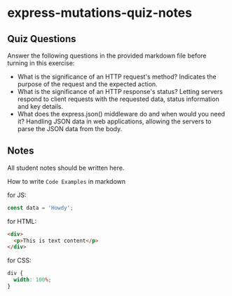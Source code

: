 # express-mutations-quiz-notes

## Quiz Questions

Answer the following questions in the provided markdown file before turning in this exercise:

- What is the significance of an HTTP request's method?
  Indicates the purpose of the request and the expected action.
- What is the significance of an HTTP response's status?
  Letting servers respond to client requests with the requested data, status information and key details.
- What does the express.json() middleware do and when would you need it?
  Handling JSON data in web applications, allowing the servers to parse the JSON data from the body.

## Notes

All student notes should be written here.

How to write `Code Examples` in markdown

for JS:

```javascript
const data = 'Howdy';
```

for HTML:

```html
<div>
  <p>This is text content</p>
</div>
```

for CSS:

```css
div {
  width: 100%;
}
```
